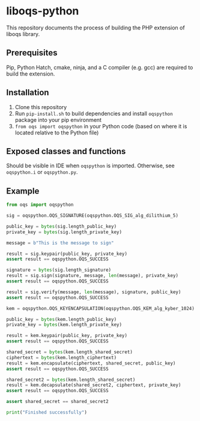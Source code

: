 # liboqs-python

This repository documents the process of building the PHP extension of liboqs library.

## Prerequisites
Pip, Python Hatch, cmake, ninja, and a C compiler (e.g. gcc) are required to build the extension.

## Installation

1. Clone this repository
2. Run `pip-install.sh` to build dependencies and install `oqspython` package into your pip environment
3. `from oqs import oqspython` in your Python code (based on where it is located relative to the Python file)

## Exposed classes and functions

Should be visible in IDE when `oqspython` is imported. Otherwise, see `oqspython.i` or `oqspython.py`.

## Example

```python
from oqs import oqspython

sig = oqspython.OQS_SIGNATURE(oqspython.OQS_SIG_alg_dilithium_5)

public_key = bytes(sig.length_public_key)
private_key = bytes(sig.length_private_key)

message = b"This is the message to sign"

result = sig.keypair(public_key, private_key)
assert result == oqspython.OQS_SUCCESS

signature = bytes(sig.length_signature)
result = sig.sign(signature, message, len(message), private_key)
assert result == oqspython.OQS_SUCCESS

result = sig.verify(message, len(message), signature, public_key)
assert result == oqspython.OQS_SUCCESS

kem = oqspython.OQS_KEYENCAPSULATION(oqspython.OQS_KEM_alg_kyber_1024)

public_key = bytes(kem.length_public_key)
private_key = bytes(kem.length_private_key)

result = kem.keypair(public_key, private_key)
assert result == oqspython.OQS_SUCCESS

shared_secret = bytes(kem.length_shared_secret)
ciphertext = bytes(kem.length_ciphertext)
result = kem.encapsulate(ciphertext, shared_secret, public_key)
assert result == oqspython.OQS_SUCCESS

shared_secret2 = bytes(kem.length_shared_secret)
result = kem.decapsulate(shared_secret2, ciphertext, private_key)
assert result == oqspython.OQS_SUCCESS

assert shared_secret == shared_secret2

print("Finished successfully")
```
